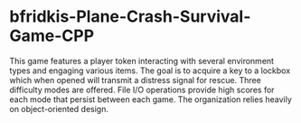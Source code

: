 # bfridkis-Plane-Crash-Survival-Game-CPP
This game features a player token interacting with several environment types and engaging various items. 
The goal is to acquire a key to a lockbox which when opened will transmit a distress signal for rescue. 
Three difficulty modes are offered. 
File I/O operations provide high scores for each mode that persist between each game.
The organization relies heavily on object-oriented design.
